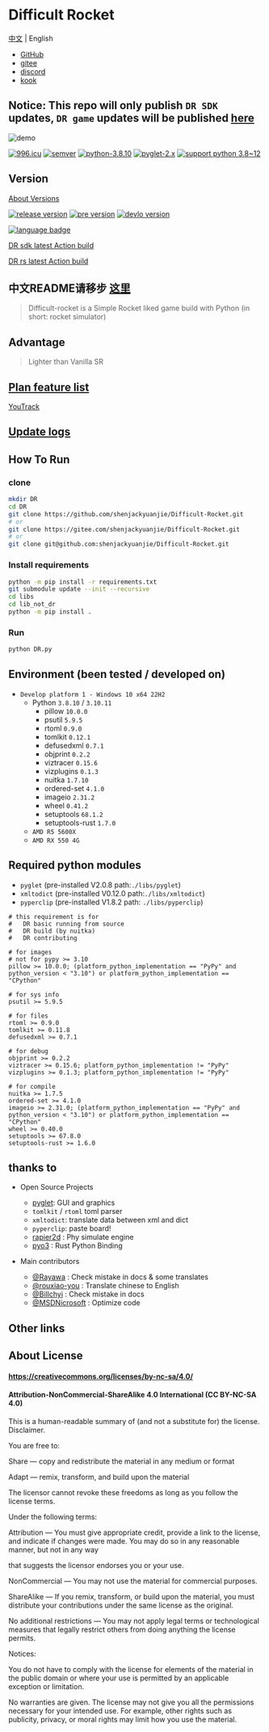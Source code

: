 # Difficult Rocket

[中文](/main/readme.md) | English

- [GitHub](https://github.com/shenjackyuanjie/Difficult-Rocket)
- [gitee](https://gitee.com/shenjackyuanjie/Difficult-Rocket)
- [discord](https://discord.gg/kWzw2JrG6M)
- [kook](https://kook.top/sRPjFG)

## Notice: This repo will only publish `DR SDK` updates, `DR game` updates will be published [here](https://github.com/shenjackyuanjie/DR-game)

![demo](/demo.png)

[![996.icu](https://img.shields.io/badge/996.icu-996.icu-red.svg)](https://996.icu)
[![semver](https://img.shields.io/badge/SemVer-2.0.0-blue.svg)](https://Semver.org/)
[![python-3.8.10](https://img.shields.io/badge/编写于_Python_版本-3.8.10-blue.svg)](https://Python.org)
[![pyglet-2.x](https://img.shields.io/badge/编写于_Pyglet_版本-2.x-blue.svg)](https://pyglet.org)
[![support python 3.8~12](https://img.shields.io/badge/Python-_3.8_~_3.12_-blue.svg)](https://Python.org)

## Version

[About Versions](./version.md)

[![release version](https://img.shields.io/badge/Release-0.8.7.2-blue.svg)](https://github.com/shenjackyuanjie/Difficult-Rocket/releases)
[![pre version](https://img.shields.io/badge/Pre_Release-0.8.7.2-blue.svg)](https://github.com/shenjackyuanjie/Difficult-Rocket/releases)
[![devlo version](https://img.shields.io/badge/Devloping-0.9.0-blue.svg)](https://github.com/shenjackyuanjie/Difficult-Rocket/releases)

[![language badge](https://stats.deeptrain.net/repo/shenjackyuanjie/Difficult-Rocket?theme=dark)](https://stats.deeptrain.net/repo/shenjackyuanjie/Difficult-Rocket?theme=dark)

[DR sdk latest Action build](https://nightly.link/shenjackyuanjie/Difficult-Rocket/workflows/nuitka/main)

[DR rs latest Action build](https://nightly.link/shenjackyuanjie/Difficult-Rocket/workflows/dr_rs/main)

## 中文README请移步 [这里](../README.md)

> Difficult-rocket is a Simple Rocket liked game build with Python (in short: rocket simulator)

## Advantage

> Lighter than Vanilla SR

## [Plan feature list](/main/plan_features/README.md)

[YouTrack](https://difficult-rocket.youtrack.cloud/projects/8dafd498-59c0-4ce7-9900-d9292e9ed1f0)

## [Update logs](/main/change_log)

## How To Run

### clone

```bash title="clone.sh"
mkdir DR
cd DR
git clone https://github.com/shenjackyuanjie/Difficult-Rocket.git
# or
git clone https://gitee.com/shenjackyuanjie/Difficult-Rocket.git
# or
git clone git@github.com:shenjackyuanjie/Difficult-Rocket.git
```

### Install requirements

```bash title="install.sh"
python -m pip install -r requirements.txt
git submodule update --init --recursive
cd libs
cd lib_not_dr
python -m pip install .
```

### Run

```bash title="run.sh"
python DR.py
```

## Environment (been tested / developed on)

- `Develop platform 1 - Windows 10 x64 22H2`
  - Python `3.8.10` / `3.10.11`
    - pillow `10.0.0`
    - psutil `5.9.5`
    - rtoml `0.9.0`
    - tomlkit `0.12.1`
    - defusedxml `0.7.1`
    - objprint `0.2.2`
    - viztracer `0.15.6`
    - vizplugins `0.1.3`
    - nuitka `1.7.10`
    - ordered-set `4.1.0`
    - imageio `2.31.2`
    - wheel `0.41.2`
    - setuptools `68.1.2`
    - setuptools-rust `1.7.0`
  - `AMD R5 5600X`
  - `AMD RX 550 4G`

## Required python modules

- `pyglet` (pre-installed V2.0.8 path:`./libs/pyglet`)
- `xmltodict` (pre-installed V0.12.0 path:`./libs/xmltodict`)
- `pyperclip` (pre-installed V1.8.2 path: `./libs/pyperclip`)

```text
# this requirement is for
#   DR basic running from source
#   DR build (by nuitka)
#   DR contributing

# for images
# not for pypy >= 3.10
pillow >= 10.0.0; (platform_python_implementation == "PyPy" and python_version < "3.10") or platform_python_implementation == "CPython"

# for sys info
psutil >= 5.9.5

# for files
rtoml >= 0.9.0
tomlkit >= 0.11.8
defusedxml >= 0.7.1

# for debug
objprint >= 0.2.2
viztracer >= 0.15.6; platform_python_implementation != "PyPy"
vizplugins >= 0.1.3; platform_python_implementation != "PyPy"

# for compile
nuitka >= 1.7.5
ordered-set >= 4.1.0
imageio >= 2.31.0; (platform_python_implementation == "PyPy" and python_version < "3.10") or platform_python_implementation == "CPython"
wheel >= 0.40.0
setuptools >= 67.8.0
setuptools-rust >= 1.6.0

```

## thanks to

- Open Source Projects
  - [pyglet](https://github.com/pyglet/pyglet): GUI and graphics
  - `tomlkit` / `rtoml` toml parser
  - `xmltodict`: translate data between xml and dict
  - `pyperclip`: paste board!
  - [rapier2d](https://rapier.rs/) : Phy simulate engine
  - [pyo3](https://pyo3.rs/main) : Rust Python Binding

- Main contributors
  - [@Rayawa](https://github.com/Rayawa) : Check mistake in docs & some translates
  - [@rouxiao-you](https://github.com/ruoxiao-you) : Translate chinese to English
  - [@Billchyi](https://github.com/Billchyi) : Check mistake in docs
  - [@MSDNicrosoft](https://github.com/MSDNicrosoft) : Optimize code

## Other links

## About License

#### https://creativecommons.org/licenses/by-nc-sa/4.0/

#### Attribution-NonCommercial-ShareAlike 4.0 International (CC BY-NC-SA 4.0)

This is a human-readable summary of (and not a substitute for) the license. Disclaimer.

You are free to:

Share — copy and redistribute the material in any medium or format

Adapt — remix, transform, and build upon the material

The licensor cannot revoke these freedoms as long as you follow the license terms.

Under the following terms:

Attribution — You must give appropriate credit, provide a link to the license, and indicate if changes were made. You
may do so in any reasonable manner, but not in any way

that suggests the licensor endorses you or your use.

NonCommercial — You may not use the material for commercial purposes.

ShareAlike — If you remix, transform, or build upon the material, you must distribute your contributions under the same
license as the original.

No additional restrictions — You may not apply legal terms or technological measures that legally restrict others from
doing anything the license permits.

Notices:

You do not have to comply with the license for elements of the material in the public domain or where your use is
permitted by an applicable exception or limitation.

No warranties are given. The license may not give you all the permissions necessary for your intended use. For example,
other rights such as publicity, privacy, or moral rights may limit how you use the material.
